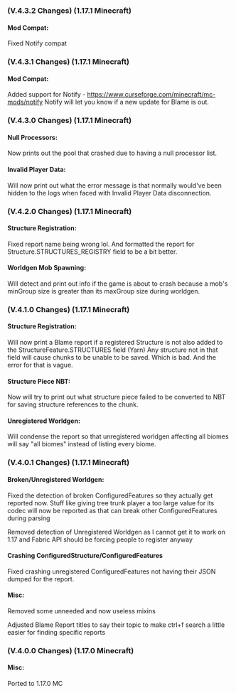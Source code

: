 ### **(V.4.3.2 Changes) (1.17.1 Minecraft)**

#### Mod Compat:
Fixed Notify compat


### **(V.4.3.1 Changes) (1.17.1 Minecraft)**

#### Mod Compat:
Added support for Notify - https://www.curseforge.com/minecraft/mc-mods/notify
 Notify will let you know if a new update for Blame is out.


### **(V.4.3.0 Changes) (1.17.1 Minecraft)**

#### Null Processors:
Now prints out the pool that crashed due to having a null processor list.

#### Invalid Player Data:
Will now print out what the error message is that normally would've been hidden to the logs when faced with Invalid Player Data disconnection.


### **(V.4.2.0 Changes) (1.17.1 Minecraft)**

#### Structure Registration:
Fixed report name being wrong lol. And formatted the report for Structure.STRUCTURES_REGISTRY field to be a bit better.

#### Worldgen Mob Spawning:
Will detect and print out info if the game is about to crash because a mob's minGroup size is greater than its maxGroup size during worldgen.


### **(V.4.1.0 Changes) (1.17.1 Minecraft)**

#### Structure Registration:
Will now print a Blame report if a registered Structure is not also added to the StructureFeature.STRUCTURES field (Yarn)
  Any structure not in that field will cause chunks to be unable to be saved. Which is bad. And the error for that is vague.

#### Structure Piece NBT:
Now will try to print out what structure piece failed to be converted to NBT for saving structure references to the chunk.

#### Unregistered Worldgen:
Will condense the report so that unregistered worldgen affecting all biomes will say "all biomes" instead of listing every biome.


### **(V.4.0.1 Changes) (1.17.1 Minecraft)**

#### Broken/Unregistered Worldgen:
Fixed the detection of broken ConfiguredFeatures so they actually get reported now.
  Stuff like giving tree trunk player a too large value for its codec will now be reported as that can break other ConfiguredFeatures during parsing

Removed detection of Unregistered Worldgen as I cannot get it to work on 1.17 and Fabric API should be forcing people to register anyway

#### Crashing ConfiguredStructure/ConfiguredFeatures
Fixed crashing unregistered ConfiguredFeatures not having their JSON dumped for the report.

#### Misc:
Removed some unneeded and now useless mixins

Adjusted Blame Report titles to say their topic to make ctrl+f search a little easier for finding specific reports


### **(V.4.0.0 Changes) (1.17.0 Minecraft)**

#### Misc:
Ported to 1.17.0 MC